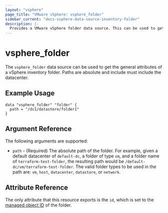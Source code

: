 ```yaml
---
layout: "vsphere"
page_title: "VMware vSphere: vsphere_folder"
sidebar_current: "docs-vsphere-data-source-inventory-folder"
description: |-
  Provides a VMware vSphere folder data source. This can be used to get the general attributes of a vSphere inventory folder.
---
```


# vsphere\_folder

The `vsphere_folder` data source can be used to get the general attributes of a
vSphere inventory folder. Paths are absolute and include must include the
datacenter.  

## Example Usage

```hcl
data "vsphere_folder" "folder" {
  path = "/dc1/datastore/folder1"
}
```

## Argument Reference

The following arguments are supported:

* `path` - (Required) The absolute path of the folder. For example, given a
  default datacenter of `default-dc`, a folder of type `vm`, and a folder name
  of `terraform-test-folder`, the resulting path would be
  `/default-dc/vm/terraform-test-folder`. The valid folder types to be used in
  the path are: `vm`, `host`, `datacenter`, `datastore`, or `network`.

## Attribute Reference

The only attribute that this resource exports is the `id`, which is set to the
[managed object ID][docs-about-morefs] of the folder.

[docs-about-morefs]: /docs/providers/vsphere/index.html#use-of-managed-object-references-by-the-vsphere-provider

